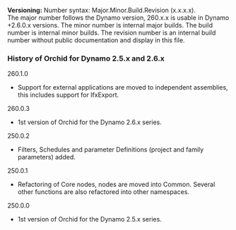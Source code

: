 ﻿**Versioning:** Number syntax: Major.Minor.Build.Revision (x.x.x.x).  
The major number follows the Dynamo version, 260.x.x is usable in Dynamo +2.6.0.x versions. The minor number is internal major builds. The build number is internal minor builds. The revision number is an internal build number without public documentation and display in this file.  


### History of Orchid for Dynamo 2.5.x and 2.6.x ###  
  
260.1.0  
- Support for external applications are moved to independent assemblies, this includes support for IfxExport.
  
260.0.3  
- 1st version of Orchid for the Dynamo 2.6.x series.  
  
250.0.2  
- Filters, Schedules and parameter Definitions (project and family parameters) added.  
  
250.0.1  
- Refactoring of Core nodes, nodes are moved into Common. Several other functions are also refactored into other namespaces.  
  
250.0.0  	
- 1st version of Orchid for the Dynamo 2.5.x series.  
